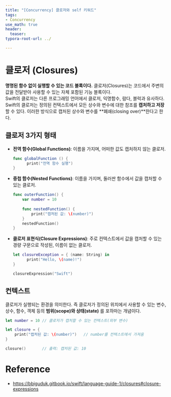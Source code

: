 ```yaml
---
title: "[Concurrency] 클로저와 self 키워드"
tags: 
- Concurrency
use_math: true
header: 
  teaser: 
typora-root-url: ../

---
```


# 클로저 (Closures)

**명명된 함수 없이 실행할 수 있는 코드 블록이다.**
클로저(Closures)는 코드에서 주변의 값을 전달받아 사용할 수 있는 자체 포함된 기능 블록이다.  
Swift의 클로저는 다른 프로그래밍 언어에서 클로저, 익명함수, 람다, 블럭과 유사하다. 
Swift의 클로저는 정의된 컨텍스트에서 모든 상수와 변수에 대한 참조를 **캡처하고 저장**할 수 있다. 
이러한 방식으로 캡처된 상수와 변수를 **폐쇄(closing over)**한다고 한다.

## 클로저 3가지 형태

- **전역 함수(Global Functions)**: 이름을 가지며, 어떠한 값도 캡처하지 않는 클로저.

  ```swift 
  func globalFunction () {
    	print("전역 함수 실행")
  }
  ```

- **중첩 함수(Nested Functions)**: 이름을 가지며, 둘러싼 함수에서 값을 캡처할 수 있는 클로저.

  ```swift
  func outerFunction() {
      var number = 10
      
      func nestedFunction() {
          print("캡처된 값: \(number)")
      }
      nestedFunction()
  }
  ```

- **클로저 표현식(Closure Expressions)**: 주로 컨텍스트에서 값을 캡처할 수 있는 경량 구문으로 작성된, 이름이 없는 클로저.

  ```swift
  let closureException = { (name: String) in
  		print("Hello, \(name)!")
  }
  
  closureExpression("Swift")
  ```

## 컨텍스트

클로저가 실행되는 환경을 의미한다. 즉 클로저가 정의된 위치에서 사용할 수 있는 변수, 상수, 함수, 객체 등의 **범위(scope)와 상태(state)** 를 포하마는 개념이다.
```swift
let number = 10 // 클로저가 캡처할 수 있는 컨텍스트(외부 변수)

let closure = {
  	print("캡처된 값: \(number)")	// number를 컨텍스트에서 가져옴
}

closure()		// 출력: 캡처된 값: 10


```

























# Reference

- https://bbiguduk.gitbook.io/swift/language-guide-1/closures#closure-expressions

  

